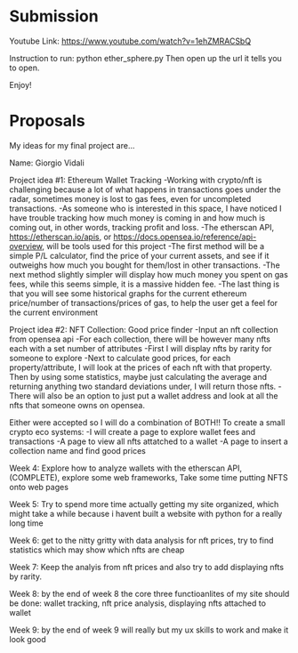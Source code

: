 # Submission

Youtube Link: https://www.youtube.com/watch?v=1ehZMRACSbQ

Instruction to run: python ether_sphere.py
Then open up the url it tells you to open.

Enjoy!


# Proposals
My ideas for my final project are...

Name: Giorgio Vidali 


Project idea #1: Ethereum Wallet Tracking
-Working with crypto/nft is challenging because a lot of what happens in transactions goes under the radar, sometimes money is lost to gas fees, even for uncompleted transactions.
-As someone who is interested in this space, I have noticed I have trouble tracking how much money is coming in and how much is coming out, in other words, tracking profit and loss.
-The etherscan API, https://etherscan.io/apis, or https://docs.opensea.io/reference/api-overview, will be tools used for this project
-The first method will be a simple P/L calculator, find the price of your current assets, and see if it outweighs how much you bought for them/lost in other transactions.
-The next method slightly simpler will display how much money you spent on gas fees, while this seems simple, it is a massive hidden fee. 
-The last thing is that you will see some historical graphs for the current ethereum price/number of transactions/prices of gas, to help the user get a feel for the current environment


Project idea #2: NFT Collection: Good price finder
-Input an nft collection from opensea api
-For each collection, there will be however many nfts each with a set number of attributes
-First I will display nfts by rarity for someone to explore
-Next to calculate good prices, for each property/attribute, I will look at the prices of each nft with that property. Then by using some statistics, maybe just calculating the average and returning anything two standard deviations under, I will return those nfts.
-There will also be an option to just put a wallet address and look at all the nfts that someone owns on opensea.

Either were accepted so I will do a combination of BOTH!! To create a small crypto eco systems:
-I will create a page to explore wallet fees and transactions
-A page to view all nfts attatched to a wallet
-A page to insert a collection name and find good prices


Week 4: Explore how to analyze wallets with the etherscan API, (COMPLETE), explore some web frameworks, Take some time putting NFTS onto web pages

Week 5: Try to spend more time actually getting my site organized, which might take a while because i havent built a website
with python for a really long time

Week 6: get to the nitty gritty with data analysis for nft prices, try to find statistics which may show which nfts are cheap

Week 7: Keep the analyis from nft prices and also try to add displaying nfts by rarity.

Week 8: by the end of week 8 the core three functioanlites of my site should be done: wallet tracking, nft price analysis, displaying nfts attached to wallet

Week 9: by the end of week 9 will really but my ux skills to work and make it look good



